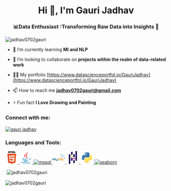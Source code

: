 <h1 align="center">Hi 👋, I'm Gauri Jadhav</h1>
<h3 align="center">📊Data Enthusiast :Transforming Raw Data into Insights 🚀</h3>

<p align="left"> <img src="https://komarev.com/ghpvc/?username=jadhav0702gauri&label=Profile%20views&color=0e75b6&style=flat" alt="jadhav0702gauri" /> </p>

- 🌱 I’m currently learning **Ml and NLP**

- 👯 I’m looking to collaborate on **projects within the realm of data-related work**

- 👨‍💻 My portfolio [https://www.datascienceportfol.io/GauriJadhav](https://www.datascienceportfol.io/GauriJadhav)

- 📫 How to reach me **jadhav0702gauri@gmail.com**

- ⚡ Fun fact **I Love Drawing and Painting**

<h3 align="left">Connect with me:</h3>
<p align="left">
<a href="https://linkedin.com/in/gauri jadhav" target="blank"><img align="center" src="https://raw.githubusercontent.com/rahuldkjain/github-profile-readme-generator/master/src/images/icons/Social/linked-in-alt.svg" alt="gauri jadhav" height="30" width="40" /></a>
</p>

<h3 align="left">Languages and Tools:</h3>
<p align="left"> <a href="https://www.w3.org/html/" target="_blank" rel="noreferrer"> <img src="https://raw.githubusercontent.com/devicons/devicon/master/icons/html5/html5-original-wordmark.svg" alt="html5" width="40" height="40"/> </a> <a href="https://www.java.com" target="_blank" rel="noreferrer"> <img src="https://raw.githubusercontent.com/devicons/devicon/master/icons/java/java-original.svg" alt="java" width="40" height="40"/> </a> <a href="https://www.microsoft.com/en-us/sql-server" target="_blank" rel="noreferrer"> <img src="https://www.svgrepo.com/show/303229/microsoft-sql-server-logo.svg" alt="mssql" width="40" height="40"/> </a> <a href="https://www.mysql.com/" target="_blank" rel="noreferrer"> <img src="https://raw.githubusercontent.com/devicons/devicon/master/icons/mysql/mysql-original-wordmark.svg" alt="mysql" width="40" height="40"/> </a> <a href="https://pandas.pydata.org/" target="_blank" rel="noreferrer"> <img src="https://raw.githubusercontent.com/devicons/devicon/2ae2a900d2f041da66e950e4d48052658d850630/icons/pandas/pandas-original.svg" alt="pandas" width="40" height="40"/> </a> <a href="https://www.python.org" target="_blank" rel="noreferrer"> <img src="https://raw.githubusercontent.com/devicons/devicon/master/icons/python/python-original.svg" alt="python" width="40" height="40"/> </a> <a href="https://seaborn.pydata.org/" target="_blank" rel="noreferrer"> <img src="https://seaborn.pydata.org/_images/logo-mark-lightbg.svg" alt="seaborn" width="40" height="40"/> </a> </p>

<p>&nbsp;<img align="center" src="https://github-readme-stats.vercel.app/api?username=jadhav0702gauri&show_icons=true&locale=en" alt="jadhav0702gauri" /></p>

<p><img align="center" src="https://github-readme-streak-stats.herokuapp.com/?user=jadhav0702gauri&" alt="jadhav0702gauri" /></p>
